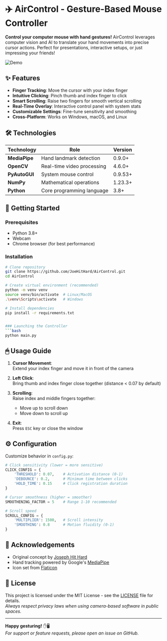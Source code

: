 
# ✈️ AirControl - Gesture-Based Mouse Controller

**Control your computer mouse with hand gestures!** AirControl leverages computer vision and AI to translate your hand movements into precise cursor actions. Perfect for presentations, interactive setups, or just impressing your friends!

![Demo](https://www.linkedin.com/posts/joseph-meghanath-9880ba149_aircontrol-python-computervision-activity-7288136176350216192-Kwa4?utm_source=share&utm_medium=member_desktop)  

## ✨ Features

- **Finger Tracking**: Move the cursor with your index finger
- **Intuitive Clicking**: Pinch thumb and index finger to click
- **Smart Scrolling**: Raise two fingers for smooth vertical scrolling
- **Real-Time Overlay**: Interactive control panel with system stats
- **Customizable Settings**: Fine-tune sensitivity and smoothing
- **Cross-Platform**: Works on Windows, macOS, and Linux

## 🛠 Technologies

| Technology       | Role                                   | Version  |
|------------------|----------------------------------------|----------|
| **MediaPipe**    | Hand landmark detection                | 0.9.0+   |
| **OpenCV**       | Real-time video processing             | 4.6.0+   |
| **PyAutoGUI**    | System mouse control                   | 0.9.53+  |
| **NumPy**        | Mathematical operations                | 1.23.3+  |
| **Python**       | Core programming language              | 3.8+     |

## 🚀 Getting Started

### Prerequisites
- Python 3.8+
- Webcam
- Chrome browser (for best performance)

### Installation
```bash
# Clone repository
git clone https://github.com/JoeHitHard/AirControl.git
cd AirControl

# Create virtual environment (recommended)
python -m venv venv
source venv/bin/activate  # Linux/MacOS
.\venv\Scripts\activate   # Windows

# Install dependencies
pip install -r requirements.txt


### Launching the Controller
```bash
python main.py
```

## 🖱 Usage Guide

1. **Cursor Movement**:  
   Extend your index finger and move it in front of the camera

2. **Left Click**:  
   Bring thumb and index finger close together (distance < 0.07 by default)

3. **Scrolling**:  
   Raise index and middle fingers together:
   - Move up to scroll down
   - Move down to scroll up

4. **Exit**:  
   Press `ESC` key or close the window

## ⚙️ Configuration

Customize behavior in `config.py`:
```python
# Click sensitivity (lower = more sensitive)
CLICK_CONFIG = {
    'THRESHOLD': 0.07,    # Activation distance (0-1)
    'DEBOUNCE': 0.2,      # Minimum time between clicks
    'HOLD_TIME': 0.15     # Click registration duration
}

# Cursor smoothness (higher = smoother)
SMOOTHENING_FACTOR = 5    # Range 1-10 recommended

# Scroll speed
SCROLL_CONFIG = {
    'MULTIPLIER': 1500,   # Scroll intensity
    'SMOOTHING': 0.8      # Motion fluidity (0-1)
}
```

## 🙌 Acknowledgements

- Original concept by [Joseph Hit Hard](https://github.com/JoeHitHard)
- Hand tracking powered by Google's [MediaPipe](https://mediapipe.dev)
- Icon set from [Flaticon](https://www.flaticon.com)

## 📜 License

This project is licensed under the MIT License - see the [LICENSE](LICENSE) file for details.  
*Always respect privacy laws when using camera-based software in public spaces.*

---

**Happy gesturing!** ✋🖥️  
*For support or feature requests, please open an issue on GitHub.*
